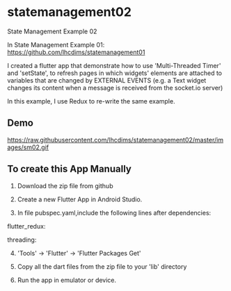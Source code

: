 # statemanagement02

State Management Example 02

In State Management Example 01: https://github.com/lhcdims/statemanagement01

I created a flutter app that demonstrate how to use 'Multi-Threaded Timer' and 'setState', to refresh pages in which widgets' elements are attached to variables that are changed by EXTERNAL EVENTS (e.g. a Text widget changes its content when a message is received from the socket.io server)

In this example, I use Redux to re-write the same example.


## Demo

https://raw.githubusercontent.com/lhcdims/statemanagement02/master/images/sm02.gif


## To create this App Manually

1. Download the zip file from github

2. Create a new Flutter App in Android Studio.

3. In file pubspec.yaml,include the following lines after dependencies:

  flutter_redux:
  
  threading:


4. 'Tools' -> 'Flutter' -> 'Flutter Packages Get'

5. Copy all the dart files from the zip file to your 'lib' directory

6. Run the app in emulator or device.
